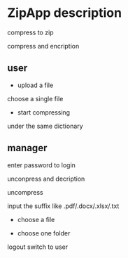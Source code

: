 # ZipApp description

compress to zip

compress and encription

## user 

- upload a file

choose a single file

- start compressing

under the same dictionary


## manager 

enter password to login 

unconpress and decription

uncompress 

input the suffix like .pdf/.docx/.xlsx/.txt

- choose a file

- choose one folder

logout switch to user 
